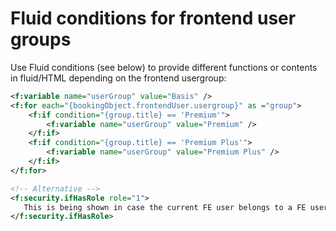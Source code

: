 # Fluid conditions for frontend user groups

Use Fluid conditions (see below) to provide different functions or contents in fluid/HTML depending on the frontend usergroup:

```xml
<f:variable name="userGroup" value="Basis" />
<f:for each="{bookingObject.frontendUser.usergroup}" as ="group">
    <f:if condition="{group.title} == 'Premium'">
        <f:variable name="userGroup" value="Premium" />
    </f:if>
    <f:if condition="{group.title} == 'Premium Plus'">
        <f:variable name="userGroup" value="Premium Plus" />
    </f:if>
</f:for>

<!-- Alternative -->
<f:security.ifHasRole role="1">
   This is being shown in case the current FE user belongs to a FE usergroup (aka role) with the uid "1"
</f:security.ifHasRole>
```
